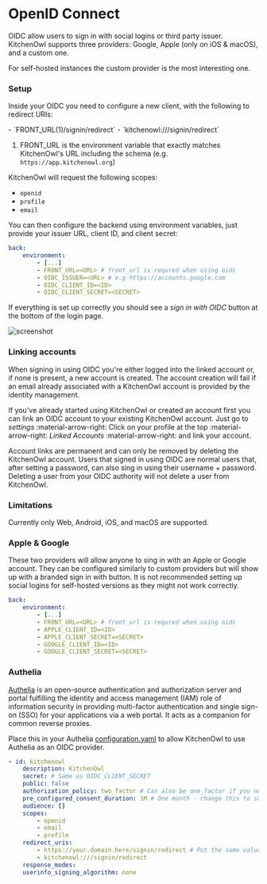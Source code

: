 # OpenID Connect

OIDC allow users to sign in with social logins or third party issuer. KitchenOwl supports three providers: Google, Apple (only on iOS & macOS), and a custom one.

For self-hosted instances the custom provider is the most interesting one.

### Setup
Inside your OIDC you need to configure a new client, with the following to redirect URIs:

<div class="annotate" markdown>
- `FRONT_URL(1)/signin/redirect` 
- `kitchenowl:///signin/redirect`
</div>

1. FRONT_URL is the environment variable that exactly matches KitchenOwl's URL including the schema (e.g. `https://app.kitchenowl.org`)

KitchenOwl will request the following scopes: 

- `openid`
- `profile`
- `email`

You can then configure the backend using environment variables, just provide your issuer URL, client ID, and client secret:

```yaml
back:
    environment:
        - [...]
        - FRONT_URL=<URL> # front_url is requred when using oidc
        - OIDC_ISSUER=<URL> # e.g https://accounts.google.com
        - OIDC_CLIENT_ID=<ID>
        - OIDC_CLIENT_SECRET=<SECRET>
```

If everything is set up correctly you should see a *sign in with OIDC* button at the bottom of the login page.

![screenshot](/img/screenshots/oidc_button.png)

### Linking accounts

When signing in using OIDC you're either logged into the linked account or, if none is present, a new account is created. The account creation will fail if an email already associated with a KitchenOwl account is provided by the identity management.

If you've already started using KitchenOwl or created an account first you can link an OIDC account to your existing KitchenOwl account. Just go to *settings* :material-arrow-right: Click on your profile at the top :material-arrow-right: *Linked Accounts* :material-arrow-right: and link your account.

Account links are permanent and can only be removed by deleting the KitchenOwl account. Users that signed in using OIDC are normal users that, after setting a password, can also sing in using their username + password. Deleting a user from your OIDC authority will not delete a user from KitchenOwl.


### Limitations
Currently only Web, Android, iOS, and macOS are supported.

### Apple & Google
These two providers will allow anyone to sing in with an Apple or Google account. They can be configured similarly to custom providers but will show up with a branded sign in with button.
It is not recommended setting up social logins for self-hosted versions as they might not work correctly.
```yaml
back:
    environment:
        - [...]
        - FRONT_URL=<URL> # front_url is requred when using oidc
        - APPLE_CLIENT_ID=<ID>
        - APPLE_CLIENT_SECRET=<SECRET>
        - GOOGLE_CLIENT_ID=<ID>
        - GOOGLE_CLIENT_SECRET=<SECRET>

```

### Authelia

[Authelia](https://www.authelia.com/) is an open-source authentication and authorization server and portal fulfilling the identity and access management (IAM) role of information security in providing multi-factor authentication and single sign-on (SSO) for your applications via a web portal. It acts as a companion for common reverse proxies.

Place this in your Authelia [configuration.yaml](https://www.authelia.com/configuration/prologue/introduction/) to allow KitchenOwl to use Authelia as an OIDC provider.

```yml
- id: kitchenowl
    description: KitchenOwl
    secret: # Same as OIDC_CLIENT_SECRET
    public: false
    authorization_policy: two_factor # Can also be one_factor if you need less security
    pre_configured_consent_duration: 1M # One month - change this to something you desire
    audience: []
    scopes:
        - openid
        - email
        - profile
    redirect_uris:
        - https://your.domain.here/signin/redirect # Put the same value as FRONT_URL, appended with /signin/redirect
        - kitchenowl:///signin/redirect
    response_modes:
    userinfo_signing_algorithm: none
```